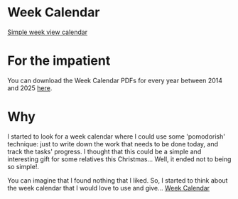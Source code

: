 Week Calendar
============

[Simple week view calendar](http://ferfebles.github.io/weekcalendar/)

# For the impatient #

You can download the Week Calendar PDFs for every year between 2014 and 2025 [here](https://github.com/ferfebles/weekcalendar/tree/master/source/lib/calendars).

# Why #

I started to look for a week calendar where I could use some 'pomodorish' technique: just to write down the work that needs to be done today, and track the tasks' progress. I thought that this could be a simple and interesting gift for some relatives this Christmas... Well, it ended not to being so simple!.

You can imagine that I found nothing that I liked. So, I started to think about the week calendar that I would love to use and give... [Week Calendar](http://ferfebles.github.io/weekcalendar/)

